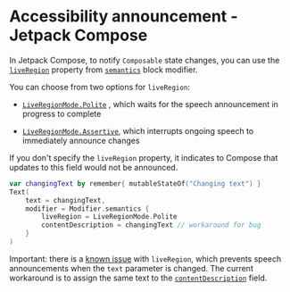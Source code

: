 # Accessibility announcement - Jetpack Compose

In Jetpack Compose, to notify `Composable` state changes, you can use the [`liveRegion`](https://developer.android.com/reference/kotlin/androidx/compose/ui/semantics/package-summary.html#(androidx.compose.ui.semantics.SemanticsPropertyReceiver).liveRegion()) property from [`semantics`](https://developer.android.com/reference/kotlin/androidx/compose/ui/semantics/package-summary#(androidx.compose.ui.Modifier).semantics(kotlin.Boolean,kotlin.Function1)) block modifier.

You can choose from two options for `liveRegion`:

+ [`LiveRegionMode.Polite`](https://developer.android.com/reference/kotlin/androidx/compose/ui/semantics/LiveRegionMode#Polite()) , which waits for the speech announcement in progress to complete

+ [`LiveRegionMode.Assertive`](https://developer.android.com/reference/kotlin/androidx/compose/ui/semantics/LiveRegionMode#Assertive()), which interrupts ongoing speech to immediately announce changes

If you don't specify the `liveRegion` property, it indicates to Compose that updates to this field would not be announced.

```kotlin
var changingText by remember{ mutableStateOf("Changing text") }
Text(
    text = changingText,
    modifier = Modifier.semantics {
        liveRegion = LiveRegionMode.Polite
        contentDescription = changingText // workaround for bug
    }
)
```

Important: there is a [known issue](https://issuetracker.google.com/issues/225780131) with `liveRegion`, which prevents speech announcements when the `text` parameter is changed. The current workaround is to assign the same text to the [`contentDescription`](https://developer.android.com/reference/kotlin/androidx/compose/ui/semantics/package-summary.html#(androidx.compose.ui.semantics.SemanticsPropertyReceiver).contentDescription()) field.
